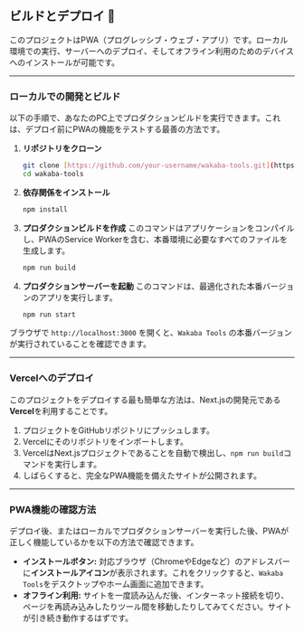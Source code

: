 ## ビルドとデプロイ 🚀

このプロジェクトはPWA（プログレッシブ・ウェブ・アプリ）です。ローカル環境での実行、サーバーへのデプロイ、そしてオフライン利用のためのデバイスへのインストールが可能です。

---
### ローカルでの開発とビルド

以下の手順で、あなたのPC上でプロダクションビルドを実行できます。これは、デプロイ前にPWAの機能をテストする最善の方法です。

1.  **リポジトリをクローン**
    ```bash
    git clone [https://github.com/your-username/wakaba-tools.git](https://github.com/your-username/wakaba-tools.git)
    cd wakaba-tools
    ```

2.  **依存関係をインストール**
    ```bash
    npm install
    ```

3.  **プロダクションビルドを作成**
    このコマンドはアプリケーションをコンパイルし、PWAのService Workerを含む、本番環境に必要なすべてのファイルを生成します。
    ```bash
    npm run build
    ```

4.  **プロダクションサーバーを起動**
    このコマンドは、最適化された本番バージョンのアプリを実行します。
    ```bash
    npm run start
    ```

ブラウザで `http://localhost:3000` を開くと、`Wakaba Tools` の本番バージョンが実行されていることを確認できます。

---
### Vercelへのデプロイ

このプロジェクトをデプロイする最も簡単な方法は、Next.jsの開発元である**Vercel**を利用することです。

1.  プロジェクトをGitHubリポジトリにプッシュします。
2.  Vercelにそのリポジトリをインポートします。
3.  VercelはNext.jsプロジェクトであることを自動で検出し、`npm run build`コマンドを実行します。
4.  しばらくすると、完全なPWA機能を備えたサイトが公開されます。

---
### PWA機能の確認方法

デプロイ後、またはローカルでプロダクションサーバーを実行した後、PWAが正しく機能しているかを以下の方法で確認できます。

* **インストールボタン:** 対応ブラウザ（ChromeやEdgeなど）のアドレスバーに**インストールアイコン**が表示されます。これをクリックすると、`Wakaba Tools`をデスクトップやホーム画面に追加できます。
* **オフライン利用:** サイトを一度読み込んだ後、インターネット接続を切り、ページを再読み込みしたりツール間を移動したりしてみてください。サイトが引き続き動作するはずです。